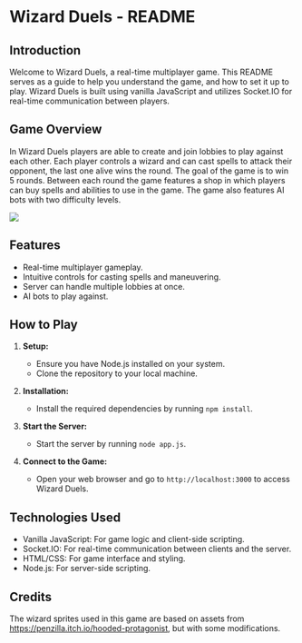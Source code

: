 # Wizard Duels - README

## Introduction
Welcome to Wizard Duels, a real-time multiplayer game. This README serves as a guide to help you understand the game, and how to set it up to play. Wizard Duels is built using vanilla JavaScript and utilizes Socket.IO for real-time communication between players.

## Game Overview
In Wizard Duels players are able to create and join lobbies to play against each other. Each player controls a wizard and can cast spells to attack their opponent, the last one alive wins the round. The goal of the game is to win 5 rounds. Between each round the game features a shop in which players can buy spells and abilities to use in the game. The game also features AI bots with two difficulty levels.

![](https://github.com/Thomast2001/Wizard-Duels/blob/main/gifs/menu.gif)

## Features
- Real-time multiplayer gameplay.
- Intuitive controls for casting spells and maneuvering.
- Server can handle multiple lobbies at once.
- AI bots to play against.

## How to Play
1. **Setup:**
    - Ensure you have Node.js installed on your system.
    - Clone the repository to your local machine.

2. **Installation:**
    - Install the required dependencies by running `npm install`.

3. **Start the Server:**
    - Start the server by running `node app.js`.

4. **Connect to the Game:**
    - Open your web browser and go to `http://localhost:3000` to access Wizard Duels.

## Technologies Used
- Vanilla JavaScript: For game logic and client-side scripting.
- Socket.IO: For real-time communication between clients and the server.
- HTML/CSS: For game interface and styling.
- Node.js: For server-side scripting.

## Credits
The wizard sprites used in this game are based on assets from https://penzilla.itch.io/hooded-protagonist, but with some modifications.